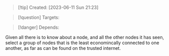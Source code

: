 
>[!tip] Created: [2023-06-11 Sun 21:23]

>[!question] Targets: 

>[!danger] Depends: 

Given all there is to know about a node, and all the other nodes it has seen, select a group of nodes that is the least economincally connected to one another, as far as can be found on the trusted internet.
